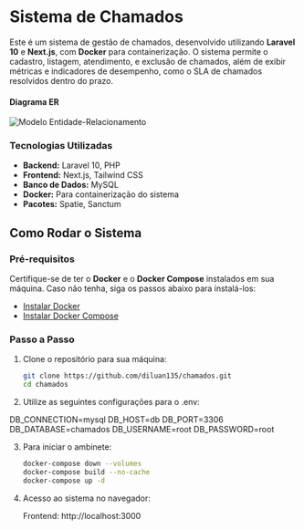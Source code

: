 # Sistema de Chamados

Este é um sistema de gestão de chamados, desenvolvido utilizando **Laravel 10** e **Next.js**, com **Docker** para containerização. O sistema permite o cadastro, listagem, atendimento, e exclusão de chamados, além de exibir métricas e indicadores de desempenho, como o SLA de chamados resolvidos dentro do prazo.

#### Diagrama ER

![Modelo Entidade-Relacionamento](https://i.imgur.com/0NkDrJd.png)

### Tecnologias Utilizadas

- **Backend:** Laravel 10, PHP
- **Frontend:** Next.js, Tailwind CSS
- **Banco de Dados:** MySQL
- **Docker:** Para containerização do sistema
- **Pacotes:** Spatie, Sanctum

## Como Rodar o Sistema

### Pré-requisitos

Certifique-se de ter o **Docker** e o **Docker Compose** instalados em sua máquina. Caso não tenha, siga os passos abaixo para instalá-los:

- [Instalar Docker](https://docs.docker.com/get-docker/)
- [Instalar Docker Compose](https://docs.docker.com/compose/install/)

### Passo a Passo

1. Clone o repositório para sua máquina:
   ```bash
   git clone https://github.com/diluan135/chamados.git
   cd chamados

2. Utilize as seguintes configurações para o .env:

DB_CONNECTION=mysql
DB_HOST=db
DB_PORT=3306
DB_DATABASE=chamados
DB_USERNAME=root
DB_PASSWORD=root


3. Para iniciar o ambinete:

   ```bash
   docker-compose down --volumes
   docker-compose build --no-cache
   docker-compose up -d

4. Acesso ao sistema no navegador:

    Frontend: http://localhost:3000
